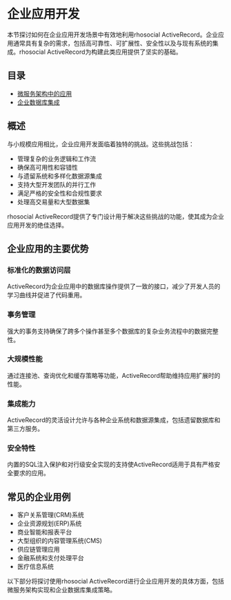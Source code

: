 # 企业应用开发

本节探讨如何在企业应用开发场景中有效地利用rhosocial ActiveRecord。企业应用通常具有复杂的需求，包括高可靠性、可扩展性、安全性以及与现有系统的集成。rhosocial ActiveRecord为构建此类应用提供了坚实的基础。

## 目录

- [微服务架构中的应用](applications_in_microservice_architecture.md)
- [企业数据库集成](enterprise_database_integration.md)

## 概述

与小规模应用相比，企业应用开发面临着独特的挑战。这些挑战包括：

- 管理复杂的业务逻辑和工作流
- 确保高可用性和容错性
- 与遗留系统和多样化数据源集成
- 支持大型开发团队的并行工作
- 满足严格的安全性和合规性要求
- 处理高交易量和大型数据集

rhosocial ActiveRecord提供了专门设计用于解决这些挑战的功能，使其成为企业应用开发的绝佳选择。

## 企业应用的主要优势

### 标准化的数据访问层

ActiveRecord为企业应用中的数据库操作提供了一致的接口，减少了开发人员的学习曲线并促进了代码重用。

### 事务管理

强大的事务支持确保了跨多个操作甚至多个数据库的复杂业务流程中的数据完整性。

### 大规模性能

通过连接池、查询优化和缓存策略等功能，ActiveRecord帮助维持应用扩展时的性能。

### 集成能力

ActiveRecord的灵活设计允许与各种企业系统和数据源集成，包括遗留数据库和第三方服务。

### 安全特性

内置的SQL注入保护和对行级安全实现的支持使ActiveRecord适用于具有严格安全要求的应用。

## 常见的企业用例

- 客户关系管理(CRM)系统
- 企业资源规划(ERP)系统
- 商业智能和报表平台
- 大型组织的内容管理系统(CMS)
- 供应链管理应用
- 金融系统和支付处理平台
- 医疗信息系统

以下部分将探讨使用rhosocial ActiveRecord进行企业应用开发的具体方面，包括微服务架构实现和企业数据库集成策略。